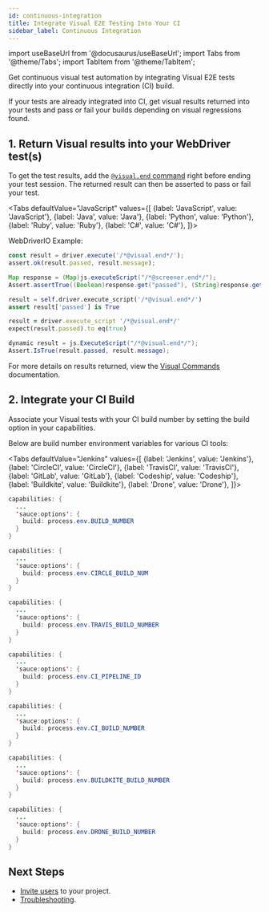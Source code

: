 ```yaml
---
id: continuous-integration
title: Integrate Visual E2E Testing Into Your CI
sidebar_label: Continuous Integration
---
```


import useBaseUrl from '@docusaurus/useBaseUrl';
import Tabs from '@theme/Tabs';
import TabItem from '@theme/TabItem';


Get continuous visual test automation by integrating Visual E2E tests directly into your continuous integration (CI) build.

If your tests are already integrated into CI, get visual results returned into your tests and pass or fail your builds depending on visual regressions found.


## 1. Return Visual results into your WebDriver test(s)

To get the test results, add the [`@visual.end` command](/visual/e2e-testing/visual-e2e-cli) right before ending your test session. The returned result can then be asserted to pass or fail your test.

<Tabs
  defaultValue="JavaScript"
  values={[
    {label: 'JavaScript', value: 'JavaScript'},
    {label: 'Java', value: 'Java'},
    {label: 'Python', value: 'Python'},
    {label: 'Ruby', value: 'Ruby'},
    {label: 'C#', value: 'C#'},
  ]}>

<TabItem value="JavaScript">

WebDriverIO Example:

```javascript
const result = driver.execute('/*@visual.end*/');
assert.ok(result.passed, result.message);
```

</TabItem>
<TabItem value="Java">

```java
Map response = (Map)js.executeScript("/*@screener.end*/");
Assert.assertTrue((Boolean)response.get("passed"), (String)response.get("message"));
```

</TabItem>
<TabItem value="Python">

```py
result = self.driver.execute_script('/*@visual.end*/')
assert result['passed'] is True
```

</TabItem>
<TabItem value="Ruby">

```rb
result = driver.execute_script '/*@visual.end*/'
expect(result.passed).to eq(true)
```

</TabItem>
<TabItem value="C#">

```csharp
dynamic result = js.ExecuteScript("/*@visual.end*/");
Assert.IsTrue(result.passed, result.message);
```

</TabItem>
</Tabs>

For more details on results returned, view the [Visual Commands](/visual/e2e-testing/visual-e2e-cli) documentation.


## 2. Integrate your CI Build

Associate your Visual tests with your CI build number by setting the build option in your capabilities.

Below are build number environment variables for various CI tools:

<Tabs
  defaultValue="Jenkins"
  values={[
    {label: 'Jenkins', value: 'Jenkins'},
    {label: 'CircleCI', value: 'CircleCI'},
    {label: 'TravisCI', value: 'TravisCI'},
    {label: 'GitLab', value: 'GitLab'},
    {label: 'Codeship', value: 'Codeship'},
    {label: 'Buildkite', value: 'Buildkite'},
    {label: 'Drone', value: 'Drone'},
  ]}>

<TabItem value="Jenkins">

```java
capabilities: {
  ...
  'sauce:options': {
    build: process.env.BUILD_NUMBER
  }
}
```

</TabItem>
<TabItem value="CircleCI">

```java
capabilities: {
  ...
  'sauce:options': {
    build: process.env.CIRCLE_BUILD_NUM
  }
}
```

</TabItem>
<TabItem value="TravisCI">

```java
capabilities: {
  ...
  'sauce:options': {
    build: process.env.TRAVIS_BUILD_NUMBER
  }
}
```

</TabItem>
<TabItem value="GitLab">

```java
capabilities: {
  ...
  'sauce:options': {
    build: process.env.CI_PIPELINE_ID
  }
}
```

</TabItem>
<TabItem value="Codeship">

```java
capabilities: {
  ...
  'sauce:options': {
    build: process.env.CI_BUILD_NUMBER
  }
}
```

</TabItem>
<TabItem value="Buildkite">

```java
capabilities: {
  ...
  'sauce:options': {
    build: process.env.BUILDKITE_BUILD_NUMBER
  }
}
```

</TabItem>
<TabItem value="Drone">

```java
capabilities: {
  ...
  'sauce:options': {
    build: process.env.DRONE_BUILD_NUMBER
  }
}
```

</TabItem>
</Tabs>


## Next Steps

* [Invite users](/visual/acct-team-mgmt) to your project.
* [Troubleshooting](/visual/e2e-testing/troubleshooting).
